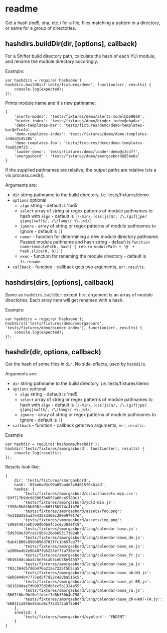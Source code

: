 # readme

Get a hash (md5, sha, etc.) for a file, files matching a pattern in a directory, or same for a group of directories.

## hashdirs.buildDir(dir, [options], callback)

For a Shifter build directory path, calculate the hash of each YUI module, and rename the module directory accoringly.

Example:

    var hashdirs = require('hashsome')
    hashdirs.buildDir('tests/fixtures/demo', function(err, results) {
        console.log(expected);
    });

Prints module name and it's new pathname:

    {
        'alerts-model': 'tests/fixtures/demo/alerts-model@569028',
        'binder-index': 'tests/fixtures/demo/binder-index@eba6ac',
        'demo-templates-bar': 'tests/fixtures/demo/demo-templates-bar@e7ce4a',
        'demo-templates-index': 'tests/fixtures/demo/demo-templates-index@145385',
        'demo-templates-foo': 'tests/fixtures/demo/demo-templates-foo@539f25',
        'loader-demo': 'tests/fixtures/demo/loader-demo@c3c4ff',
        'smorgasbord' : 'tests/fixtures/demo/smorgasbord@85be6a'
    }

If the supplied pathnames are relative, the output paths are relative (vis a vis process.cwd()).

Arguments are:

- `dir` string pathname to the build directory, i.e. tests/fixtures/demo
- `options` optional
    - `algo` string - default is 'md5'
    - `select` array of string or regex patterns of module pathnames to hash with `algo` - default is `[/-min\.(css|js)$/, /\.(gif|jpe?g|png|swf)$/, /\/lang\/.+\.js$/]`
    - `ignore` - array of string or regex patterns of module pathnames to ignore - default is `[]`
    - `namer` - function for determining a new module directory pathname. Passed module pathname and hash string - default is `function namer(modulePath, hash) { return modulePath + '@' + hash.slice(0, 6); }`
    - `exec` - function for renaming the module directory - default is `fs.rename`.
- `callback` - function - callback gets two arguments, `err`, `results`.

## hashdirs(dirs, [options], callback)

Same as `hashdirs.buildDir` except first argument is an array of module directories. Each array item will get renamed with a hash.

Example:

    var hashdirs = require('hashsome');
    hashdirs(['tests/fixtures/demo/smorgasbord', 'tests/fixtures/demo/binder-index'], function(err, results) {
        console.log(expected);
    });

## hashdir(dir, options, callback)

Get the hash of some files in `dir`. No side-effects, used by `hashdirs`.

Arguments are:

- `dir` string pathname to the build directory, i.e. tests/fixtures/demo
- `options` optional
    - `algo` string - default is 'md5'
    - `select` array of string or regex patterns of module pathnames to hash with `algo` - default is `[/-min\.(css|js)$/, /\.(gif|jpe?g|png|swf)$/, /\/lang\/.+\.js$/]`
    - `ignore` - array of string or regex patterns of module pathnames to ignore - default is `[]`
- `callback` - function - callback gets two arguments, `err`, `results`.

Example

    var hashdir = require('hashsome/hashdir');
    hashdir('tests/fixtures/smorgasbord', function(err, results) {
        console.log(results);
    });

Results look like:

    {
        dir: 'tests/fixtures/smorgasbord',
        hash: '85be6ad3c99a69ba4d3494015f0cb1ad',
        hashes: {
            'tests/fixtures/smorgasbord/csswithassets-min.css': '03f717b9dc98396f34957a60ce5780c1',
            'tests/fixtures/smorgasbord/yql2-min.js': 'f998e5b0f0b898fce665f5b914c41b76',
            'tests/fixtures/smorgasbord/assets/foo.png': '4e310d255ad7e43553366c280e97917d',
            'tests/fixtures/smorgasbord/assets/img.png': '1909c4d75ebc09dbdeafc5ce238aefc9',
            'tests/fixtures/smorgasbord/lang/calendar-base.js': '5d9769e39fca1c9b5c26e6693171924b',
            'tests/fixtures/smorgasbord/lang/calendar-base_de.js': '6ab41800c890b098d702ffc1bb57ae77',
            'tests/fixtures/smorgasbord/lang/calendar-base_en.js': 'a200bedb2e9b487fb5223eff7a730efd',
            'tests/fixtures/smorgasbord/lang/calendar-base_fr.js': '061634dcaba4c5e76cab7ceb78e94557',
            'tests/fixtures/smorgasbord/lang/calendar-base_ja.js': 'f02c364d57d6b476a212e7225f5b5ca5',
            'tests/fixtures/smorgasbord/lang/calendar-base_nb-NO.js': '6eb6944b47775ad5f7d22c420ba516c5',
            'tests/fixtures/smorgasbord/lang/calendar-base_pt-BR.js': '881020dae7db9875d2db5cc5b1324e55',
            'tests/fixtures/smorgasbord/lang/calendar-base_ru.js': '8667f8bc9bf0e1fdccf7d8b350b4b758',
            'tests/fixtures/smorgasbord/lang/calendar-base_zh-HANT-TW.js': 'b68311a9f6e554ce8c77531f5a5f2e84'
        },
        invalid: {
            'tests/fixtures/smorgasbord/symlink': 'ENOENT'
        }
    }

